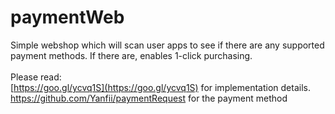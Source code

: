 # paymentWeb
Simple webshop which will scan user apps to see if there are any supported payment methods. If there are, enables 1-click purchasing.
<br />
<br />
Please read: <br />
[https://goo.gl/ycvq1S](https://goo.gl/ycvq1S) for implementation details. <br />
https://github.com/Yanfii/paymentRequest for the payment method
